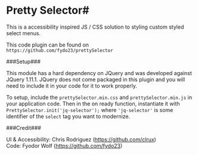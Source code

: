 # Pretty Selector#

This is a accessibility inspired JS / CSS solution to styling custom styled select menus.

This code plugin can be found on `https://github.com/fydo23/prettySelector`

###Setup###

This module has a hard dependency on JQuery and was developed against JQuery 1.11.1. JQuery does not come packaged in this plugin and you will need to include it in your code for it to work properly.

To setup, include the `prettySelector.min.css` and `prettySelector.min.js` in your application code. Then in the on ready function, instantiate it with ` PrettySelector.init('jq-selector');` where `'jq-selector'` is some identifier of the `select` tag you want to modernize.

###Credit###

UI & Accessibility: Chris Rodriguez (https://github.com/clrux)  
Code: Fyodor Wolf (https://github.com/fydo23)
